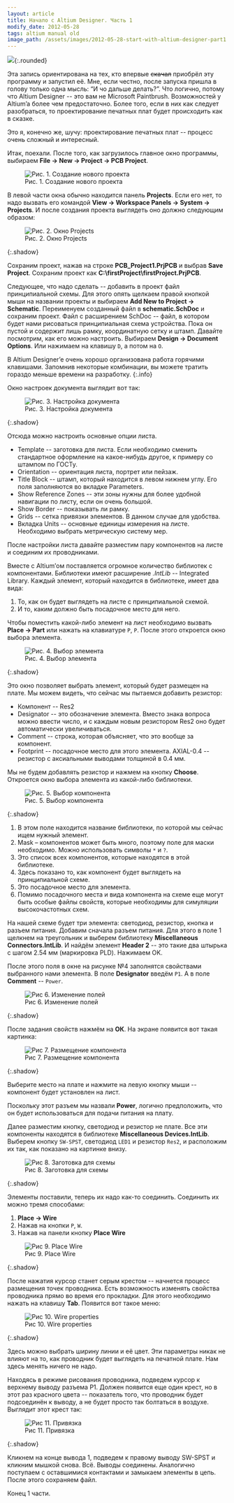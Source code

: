 ```yaml
---
layout: article
title: Начало с Altium Designer. Часть 1
modify_date: 2012-05-28
tags: altium manual old
image_path: /assets/images/2012-05-28-start-with-altium-designer-part1
---
```


![]({{page.image_path}}/00-logo.jpg){:.rounded}


Эта запись ориентирована на тех, кто впервые ~~скачал~~ приобрёл эту программу и запустил её. Мне, если честно, после запуска пришла в голову только одна мысль: “И чо дальше делать?”. Что логично, потому что Altium Designer -- это вам не Microsoft Paintbrush. Возможностей у Altium’a более чем предостаточно. Более того, если в них как следует разобраться, то проектирование печатных плат будет происходить как в сказке.

Это я, конечно же, шучу: проектирование печатных плат -- процесс очень сложный и интересный.

Итак, поехали. После того, как загрузилось главное окно программы, выбираем **File → New → Project → PCB Project**.

<figure>
  <img src="{{page.image_path}}/01-new-pcb-project.png" alt="Рис. 1. Создание нового проекта"/>
  <figcaption>Рис. 1. Создание нового проекта</figcaption>
</figure>

В левой части окна обычно находится панель **Projects**. Если его нет, то надо вызвать его командой **View → Workspace Panels → System → Projects**. И после создания проекта выглядеть оно должно следующим образом:

<figure>
  <img src="{{page.image_path}}/02-projects.png" alt="Рис. 2. Окно Projects"/>
  <figcaption>Рис. 2. Окно Projects</figcaption>
</figure>{:.shadow}

Сохраним проект, нажав на строке **PCB_Project1.PrjPCB** и выбрав **Save Project**. Сохраним проект как **C:\firstProject\firstProject.PrjPCB**.

Следующее, что надо сделать -- добавить в проект файл принципиальной схемы. Для этого опять щелкаем правой кнопкой мыши на названии проекты и выбираем **Add New to Project → Schematic**. Переименуем созданный файл в **schematic.SchDoc** и сохраним проект. Файл с расширением SchDoc -- файл, в котором будет нами рисоваться принципиальная схема устройства. Пока он пустой и содержит лишь рамку, координатную сетку и штамп. Давайте посмотрим, как его можно настроить. Выбираем **Design → Document Options**. Или нажимаем на клавишу `D`, а потом на `O`.

В Altium Designer’e очень хорошо организована работа горячими клавишами. Запомнив некоторые комбинации, вы можете тратить гораздо меньше времени на разработку.
{:.info}

Окно настроек документа выглядит вот так:
<figure>
  <img src="{{page.image_path}}/03-document-options.png" alt="Рис. 3. Настройка документа"/>
  <figcaption>Рис. 3. Настройка документа</figcaption>
</figure>{:.shadow}

Отсюда можно настроить основные опции листа.

* Template -- заготовка для листа. Если необходимо сменить стандартное оформление на какое-нибудь другое, к примеру со штампом по ГОСТу.
* Orientation -- ориентация листа, портрет или пейзаж.
* Title Block -- штамп, который находится в левом нижнем углу. Его поля заполняются во вкладке Parameters.
* Show Reference Zones -- эти зоны нужны для более удобной навигации по листу, если он очень большой.
* Show Border -- показывать ли рамку.
* Grids -- сетка привязки элементов. В данном случае для удобства.
* Вкладка Units -- основные единицы измерения на листе. Необходимо выбрать метрическую систему мер.

После настройки листа давайте разместим пару компонентов на листе и соединим их проводниками.

Вместе с Altium’ом поставляется огромное количество библиотек с компонентами. Библиотеки имеют расширение *.IntLib* -- Integrated Library. Каждый элемент, который находится в библиотеке, имеет два вида:

1. То, как он будет выглядеть на листе с принципиальной схемой.
2. И то, каким должно быть посадочное место для него.

Чтобы поместить какой-либо элемент на лист необходимо вызвать **Place → Part** или нажать на клавиатуре `P`, `P`. После этого откроется окно выбора элемента.

<figure>
  <img src="{{page.image_path}}/04-place-part.png" alt="Рис. 4. Выбор элемента"/>
  <figcaption>Рис. 4. Выбор элемента</figcaption>
</figure>{:.shadow}

Это окно позволяет выбрать элемент, который будет размещен на плате. Мы можем видеть, что сейчас мы пытаемся добавить резистор:

* Компонент -- Res2
* Designator -- это обозначение элемента. Вместо знака вопроса можно ввести число, и с каждым новым резистором Res2 оно будет автоматически увеличиваться.
* Comment -- строка, которая объясняет, что это вообще за компонент.
* Footprint -- посадочное место для этого элемента. AXIAL-0.4 -- резистор с аксиальными выводами толщиной в 0.4 мм.

Мы не будем добавлять резистор и нажмем на кнопку **Choose**. Откроется окно выбора элемента из какой-либо библиотеки.

<figure>
  <img src="{{page.image_path}}/05-browse-libraries.png" alt="Рис. 5. Выбор компонента"/>
  <figcaption>Рис. 5. Выбор компонента</figcaption>
</figure>{:.shadow}


1. В этом поле находится название библиотеки, по которой мы сейчас ищем нужный элемент.
2. Mask – компонентов может быть много, поэтому поле для маски необходимо. Можно использовать символы `*` и `?`.
3. Это список всех компонентов, которые находятся в этой библиотеке.
4. Здесь показано то, как компонент будет выглядеть на принципиальной схеме.
5. Это посадочное место для элемента.
6. Помимо посадочного места и вида компонента на схеме еще могут быть особые файлы свойств, которые необходимы для симуляции высокочастотных схем.

На нашей схеме будет три элемента: светодиод, резистор, кнопка и разъем питания. Добавим сначала разъем питания. Для этого в поле 1 щелкнем на треугольник и выберем библиотеку **Miscellaneous Connectors.IntLib**. И найдём элемент **Header 2** -- это такие два штырька с шагом 2.54 мм (маркировка PLD).  Нажимаем OK.

После этого поля в окне на рисунке №4 заполнятся свойствами выбранного нами элемента. В поле **Designator** введём `P1`. А в поле **Comment** -- `Power`.

<figure>
  <img src="{{page.image_path}}/06-place-part-new-values.png" alt="Рис 6. Изменение полей"/>
  <figcaption>Рис 6. Изменение полей</figcaption>
</figure>{:.shadow}

После задания свойств нажмём на **ОК**. На экране появится вот такая картинка:

<figure>
  <img src="{{page.image_path}}/07-place-component.png" alt="Рис 7. Размещение компонента"/>
  <figcaption>Рис 7. Размещение компонента</figcaption>
</figure>{:.shadow}

Выберите место на плате и нажмите на левую кнопку мыши -- компонент будет установлен на лист.

Поскольку этот разъем мы назвали **Power**, логично предположить, что он будет использоваться для подачи питания на плату.

Далее разместим кнопку, светодиод и резистор не плате. Все эти компоненты находятся в библиотеке **Miscellaneous Devices.IntLib**. Выберем кнопку `SW-SPST`, светодиод `LED1` и резистор `Res2`, и расположим их так, как показано на картинке внизу.

<figure>
  <img src="{{page.image_path}}/08-template.png" alt="Рис 8. Заготовка для схемы"/>
  <figcaption>Рис 8. Заготовка для схемы</figcaption>
</figure>{:.shadow}

Элементы поставили, теперь их надо как-то соединить. Соединить их можно тремя способами:

1. **Place → Wire**
2. Нажав на кнопки `P`, `W`.
3. Нажав на панели кнопку **Place Wire**

<figure>
  <img src="{{page.image_path}}/09-place-wire.png" alt="Рис 9. Place Wire"/>
  <figcaption>Рис 9. Place Wire</figcaption>
</figure>{:.shadow}

После нажатия курсор станет серым крестом -- начнется процесс размещения точек проводника. Есть возможность изменять свойства проводника прямо во время его прокладки. Для этого необходимо нажать на клавишу **Tab**. Появится вот такое меню:

<figure>
  <img src="{{page.image_path}}/10-wire-properties.png" alt="Рис 10. Wire properties"/>
  <figcaption>Рис 10. Wire properties</figcaption>
</figure>{:.shadow}

Здесь можно выбрать ширину линии и её цвет. Эти параметры никак не влияют на то, как проводник будет выглядеть на печатной плате. Нам здесь менять ничего не надо.

Находясь в режиме рисования проводника, подведем курсор к верхнему выводу разъема P1. Должен появится еще один крест, но в этот раз красного цвета -- показатель того, что проводник будет подсоединён к выводу, а не будет просто так болтаться в воздухе. Выглядит этот крест так:

<figure>
  <img src="{{page.image_path}}/11-binding.png" alt="Рис 11. Привязка"/>
  <figcaption>Рис 11. Привязка</figcaption>
</figure>{:.shadow}

Кликнем на конце вывода 1, подведем к правому выводу SW-SPST и кликним мышкой снова. Всё. Выводы соединены.  Аналогично поступаем с оставшимися контактами и замыкаем элементы в цепь. После этого сохраняем файл.

Конец 1 части.
